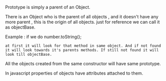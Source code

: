 Prototype is simply a parent of an Object.

There is an Object who is the parent of all objects , and it doesn't have any more parent , this is the origin of all objects. just for reference we can call it as objectBase.

Example :
if we do number.toString();

    at first it will look for that method in same object. And if not found it will look towards it's parents methods. If still not found it will look till objectBase.

All the objects created from the same constructor will have same prototype.

In javascript properties of objects have attributes attached to them.
